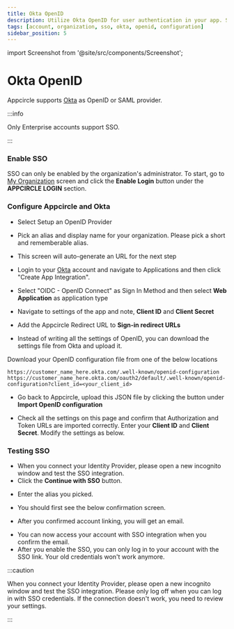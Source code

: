 ```yaml
---
title: Okta OpenID
description: Utilize Okta OpenID for user authentication in your app. Streamline sign-in processes and boost security with Appcircle.
tags: [account, organization, sso, okta, openid, configuration]
sidebar_position: 5
---
```


import Screenshot from '@site/src/components/Screenshot';

# Okta OpenID

Appcircle supports [Okta](https://www.okta.com/) as OpenID or SAML provider.

:::info

Only Enterprise accounts support SSO.

:::

### Enable SSO

SSO can only be enabled by the organization's administrator. To start, go to [My Organization](/account/my-organization) screen and click the **Enable Login** button under the **APPCIRCLE LOGIN** section.

<Screenshot url='https://cdn.appcircle.io/docs/assets/enable-sso_v3.png' />

### Configure Appcircle and Okta

- Select Setup an OpenID Provider

<Screenshot url='https://cdn.appcircle.io/docs/assets/sso-form_v2.png' />

- Pick an alias and display name for your organization. Please pick a short and rememberable alias.

- This screen will auto-generate an URL for the next step

<Screenshot url='https://cdn.appcircle.io/docs/assets/sso-openid1_v2.png' />

- Login to your [Okta](https://www.okta.com/) account and navigate to Applications and then click "Create App Integration".

<Screenshot url='https://cdn.appcircle.io/docs/assets/oktacreateapp.png' />

- Select "OIDC - OpenID Connect" as Sign In Method and then select **Web Application** as application type

<Screenshot url='https://cdn.appcircle.io/docs/assets/oktawebapp.png' />

- Navigate to settings of the app and note, **Client ID** and **Client Secret**

<Screenshot url='https://cdn.appcircle.io/docs/assets/oktaopenidsettings1.png' />

- Add the Appcircle Redirect URL to **Sign-in redirect URLs**

<Screenshot url='https://cdn.appcircle.io/docs/assets/oktaopenidsettings2.png' />

- Instead of writing all the settings of OpenID, you can download the settings file from Okta and upload it.

Download your OpenID configuration file from one of the below locations

```
https://customer_name_here.okta.com/.well-known/openid-configuration
https://customer_name_here.okta.com/oauth2/default/.well-known/openid-configuration?client_id=<your_client_id>

```

- Go back to Appcircle, upload this JSON file by clicking the button under **Import OpenID configuration**

<Screenshot url='https://cdn.appcircle.io/docs/assets/sso-openid1_v2.png' />

- Check all the settings on this page and confirm that Authorization and Token URLs are imported correctly. Enter your **Client ID** and **Client Secret**. Modify the settings as below.

<Screenshot url='https://cdn.appcircle.io/docs/assets/sso-openid2_v2.png' />

### Testing SSO

- When you connect your Identity Provider, please open a new incognito window and test the SSO integration.
- Click the **Continue with SSO** button.

<Screenshot url='https://cdn.appcircle.io/docs/assets/sso-loginbutton.png' />

- Enter the alias you picked.

<Screenshot url="https://cdn.appcircle.io/docs/assets/sso-alias.png" />

- You should first see the below confirmation screen.

<Screenshot url='https://cdn.appcircle.io/docs/assets/sso-linkaccount.png' />

- After you confirmed account linking, you will get an email.

<Screenshot url='https://cdn.appcircle.io/docs/assets/sso-confirmlink.png' />

- You can now access your account with SSO integration when you confirm the email.
- After you enable the SSO, you can only log in to your account with the SSO link. Your old credentials won't work anymore.

:::caution

When you connect your Identity Provider, please open a new incognito window and test the SSO integration. Please only log off when you can log in with SSO credentials. If the connection doesn't work, you need to review your settings.

:::
